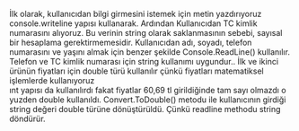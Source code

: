 İlk olarak, kullanıcıdan bilgi girmesini istemek için metin yazdırıyoruz console.writeline yapısı kullanarak. 
Ardından Kullanıcıdan TC kimlik numarasını alıyoruz. Bu verinin string olarak saklanmasının sebebi, sayısal bir hesaplama gerektirmemesidir.
Kullanıcıdan adı, soyadı, telefon numarasını ve yaşını almak için benzer şekilde Console.ReadLine() kullanılır. 
Telefon ve TC kimlik numarası için string kullanımı uygundur..
İlk ve ikinci ürünün fiyatları için double türü kullanılır çünkü fiyatları matematiksel işlemlerde kullanıyoruz  
ınt yapısı da kullanılırdı fakat fiyatlar 60,69 tl girildiğinde tam sayı olmazdı o yuzden double kullanıldı.
Convert.ToDouble() metodu ile kullanıcının girdiği string değeri double türüne dönüştürüldü. Çünkü readline methodu string döndürür.


